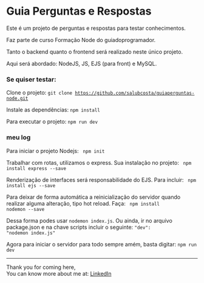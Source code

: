 # Guia Perguntas e Respostas
Este é um projeto de perguntas e respostas para testar conhecimentos.

Faz parte de curso Formação Node do guiadoprogramador.

Tanto o backend quanto o frontend será realizado neste único projeto.

Aqui será abordado: NodeJS, JS, EJS (para front) e MySQL.

### Se quiser testar:
Clone o projeto:
<code>git clone https://github.com/salubcosta/guiaperguntas-node.git </code>

Instale as dependências:
<code>npm install</code>

Para executar o projeto:
<code>npm run dev</code>


### meu log
Para iniciar o projeto Nodejs:
<code>
npm init
</code>

Trabalhar com rotas, utilizamos o express. Sua instalação no projeto:
<code>
npm install express --save
</code>

Renderização de interfaces será responsabilidade do EJS. Para incluir:
<code>
npm install ejs --save
</code>

Para deixar de forma automática a reinicialização do servidor quando realizar alguma alteração, tipo hot reload. Faça:
<code>
npm install nodemon --save
</code>

Dessa forma podes usar <code>nodemon index.js</code>. Ou ainda, ir no arquivo package.json e na chave scripts incluir o seguinte:
<code>"dev": "nodemon index.js"</code>

Agora para iniciar o servidor para todo sempre amém, basta digitar: <code>npm run dev</code>

<hr />

Thank you for coming here,<br />
You can know more about me at: <a href="https://www.linkedin.com/in/salumao/" target="_blank">LinkedIn</a>
